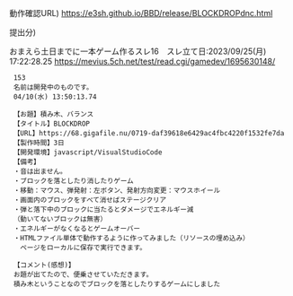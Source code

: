 動作確認URL)
https://e3sh.github.io/BBD/release/BLOCKDROPdnc.html


提出分)

おまえら土日までに一本ゲーム作るスレ16　スレ立て日:2023/09/25(月) 17:22:28.25
https://mevius.5ch.net/test/read.cgi/gamedev/1695630148/


     153
     名前は開発中のものです。
     04/10(水) 13:50:13.74

     【お題】積み木、バランス
     【タイトル】BLOCKDROP
     【URL】https://68.gigafile.nu/0719-daf39618e6429ac4fbc4220f1532fe7da
     【製作時間】3日
     【開発環境】javascript/VisualStudioCode
     【備考】
     ・音は出ません。
     ・ブロックを落としたり消したりゲーム
     ・移動：マウス、弾発射：左ボタン、発射方向変更：マウスホイール
     ・画面内のブロックをすべて消せばステージクリア
     ・弾と落下中のブロックに当たるとダメージでエネルギー減
     （動いてないブロックは無害）
     ・エネルギーがなくなるとゲームオーバー
     ・HTMLファイル単体で動作するように作ってみました（リソースの埋め込み）
     　ページをローカルに保存で実行できます。

     【コメント(感想)】
     お題が出てたので、便乗させていただきます。
     積み木ということなのでブロックを落としたりするゲームにしました
